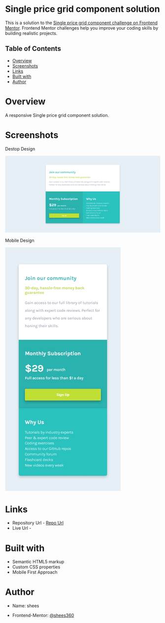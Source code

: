 # Single price grid component solution

This is a solution to the [Single price grid component challenge on Frontend Mentor](https://www.frontendmentor.io/challenges/single-price-grid-component-5ce41129d0ff452fec5abbbc). Frontend Mentor challenges help you improve your coding skills by building realistic projects.   


## Table of Contents
- [Overview](#overview)
- [Screenshots](#screenshots)
- [Links](#links)
- [Built with](#built-with)
- [Author](#author)

# Overview
A responsive Single price grid component solution.

# Screenshots

Destop Design

![](./desktop-design.jpeg) 

Mobile Design

![](./mobile-design.jpeg)

# Links

- Repository Url - [Repo Url](https://github.com/shees360/Single-Price-Grid.git)
- Live Url - 

# Built with

- Semantic HTML5 markup
- Custom CSS properties
- Mobile First Approach

# Author

- Name: shees

- Frontend-Mentor: [@shees360](https://www.frontendmentor.io/profile/shees360)

